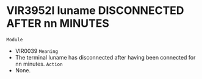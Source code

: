 # VIR3952I luname DISCONNECTED AFTER nn MINUTES
`Module`
- VIR0039
`Meaning`
- The terminal luname has disconnected after having been connected for nn minutes.
`Action`
- None.
